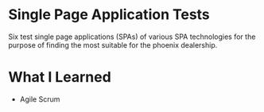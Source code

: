 # Single Page Application Tests

Six test single page applications (SPAs) of various SPA technologies for the purpose of finding the most suitable for the phoenix dealership.


# What I Learned
* Agile Scrum
